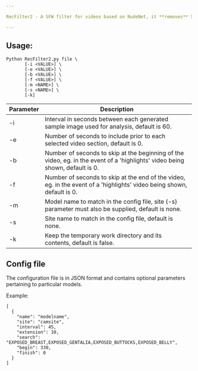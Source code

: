 ```yaml
---

RecFilter2 - A SFW filter for videos based on NudeNet, it **removes** SFW sections of video.

---
```


## Usage:

```
Python RecFilter2.py file \
       [-i <VALUE>] \
       [-e <VALUE>] \
       [-b <VALUE>] \
       [-f <VALUE>] \
       [-m <NAME>] \
       [-s <NAME>] \
       [-k]
```
| Parameter | Description |
|-----------|-------------|
| -i        | Interval in seconds between each generated sample image used for analysis, default is 60. |
| -e        | Number of seconds to include prior to each selected video section, default is 0. |
| -b        | Number of seconds to skip at the beginning of the video, eg. in the event of a 'highlights' video being shown, default is 0. |
| -f        | Number of seconds to skip at the end of the video, eg. in the event of a 'highlights' video being shown, default is 0. |
| -m        | Model name to match in the config file, site (-s) parameter must also be supplied, default is none. |
| -s        | Site name to match in the config file, default is none. |
| -k        | Keep the temporary work directory and its contents, default is false. |

## Config file

The configuration file is in JSON format and contains optional parameters pertaining to particular models.

Example:
```
[
  {
    "name": "modelname",
    "site": "camsite",
    "interval": 45,
    "extension": 10,
    "search": "EXPOSED_BREAST,EXPOSED_GENTALIA,EXPOSED_BUTTOCKS,EXPOSED_BELLY",
    "begin": 330,
    "finish": 0
  }
]
```
